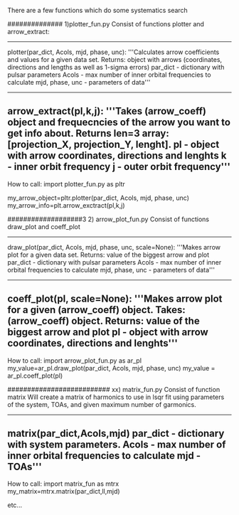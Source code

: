 There are a few functions which do some systematics search

##############
1)plotter_fun.py
Consist of functions plotter and arrow_extract:

-----
plotter(par_dict, Acols, mjd, phase, unc):
    '''Calculates arrow coefficients and values for a given data set.
       Returns: object with arrows (coordinates, directions and lengths as well as 1-sigma errors) 
par_dict - dictionary with pulsar parameters
Acols - max number of inner orbital frequencies to calculate
mjd, phase, unc - parameters of data''' 

-----
arrow_extract(pl,k,j):
    '''Takes (arrow_coeff) object and frequecncies of the arrow you want to get info about.
    Returns len=3 array: [projection_X, projection_Y, lenght].
pl - object with arrow coordinates, directions and lenghts
k - inner orbit frequency
j - outer orbit frequency'''
-----

How to call:
import plotter_fun.py as pltr

my_arrow_object=pltr.plotter(par_dict, Acols, mjd, phase, unc)
my_arrow_info=plt.arrow_exctract(pl,k,j)

###################3
2) arrow_plot_fun.py
Consist of functions draw_plot and coeff_plot

-----
draw_plot(par_dict, Acols, mjd, phase, unc, scale=None):
    '''Makes arrow plot for a given data set.
       Returns: value of the biggest arrow and plot
par_dict - dictionary with pulsar parameters
Acols - max number of inner orbital frequencies to calculate
mjd, phase, unc - parameters of data'''

-----
coeff_plot(pl, scale=None):
    '''Makes arrow plot for a given (arrow_coeff) object.
       Takes: (arrow_coeff) object. 
       Returns: value of the biggest arrow and plot
pl - object with arrow coordinates, directions and lenghts''' 
-----

How to call:
import arrow_plot_fun.py as ar_pl
my_value=ar_pl.draw_plot(par_dict, Acols, mjd, phase, unc)
my_value = ar_pl.coeff_plot(pl)

##########################
xx) matrix_fun.py
Consist of function matrix
Will create a matrix of harmonics to use in lsqr fit using parameters of the system, TOAs, and given maximum number of garmonics.

-----
matrix(par_dict,Acols,mjd)
par_dict - dictionary with system parameters.
Acols - max number of inner orbital frequencies to calculate
mjd - TOAs'''
-----

How to call:
import matrix_fun as mtrx
my_matrix=mtrx.matrix(par_dict,ll,mjd)




etc...

